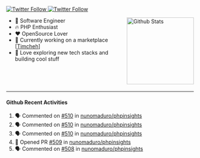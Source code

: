 <p>
  <a href="https://twitter.com/50bhan">
    <img alt="Twitter Follow" src="https://img.shields.io/twitter/follow/50bhan?color=1DA1F2&logo=twitter&style=for-the-badge">
  </a>
  
  <a href="https://www.linkedin.com/in/50bhan">
    <img alt="Twitter Follow" src="https://img.shields.io/badge/LinkedIn-0077B5?style=for-the-badge&logo=linkedin&logoColor=white">
  </a>
</p>

<img alt="Github Stats" src="https://github-readme-stats.vercel.app/api?username=50bhan&show_icons=true" align="right" height="180" />

- 🔭 Software Engineer
- :fire: PHP Enthusiast
- :hearts: OpenSource Lover
- :mega: Currently working on a marketplace [[Timcheh](https://timcheh.com)]
- 🚀 Love exploring new tech stacks and building cool stuff

<br><br><br><hr>

#### Github Recent Activities
<!--START_SECTION:activity-->
1. 🗣 Commented on [#510](https://github.com/nunomaduro/phpinsights/issues/510) in [nunomaduro/phpinsights](https://github.com/nunomaduro/phpinsights)
2. 🗣 Commented on [#510](https://github.com/nunomaduro/phpinsights/issues/510) in [nunomaduro/phpinsights](https://github.com/nunomaduro/phpinsights)
3. 🗣 Commented on [#510](https://github.com/nunomaduro/phpinsights/issues/510) in [nunomaduro/phpinsights](https://github.com/nunomaduro/phpinsights)
4. 💪 Opened PR [#509](https://github.com/nunomaduro/phpinsights/pull/509) in [nunomaduro/phpinsights](https://github.com/nunomaduro/phpinsights)
5. 🗣 Commented on [#508](https://github.com/nunomaduro/phpinsights/issues/508) in [nunomaduro/phpinsights](https://github.com/nunomaduro/phpinsights)
<!--END_SECTION:activity-->
